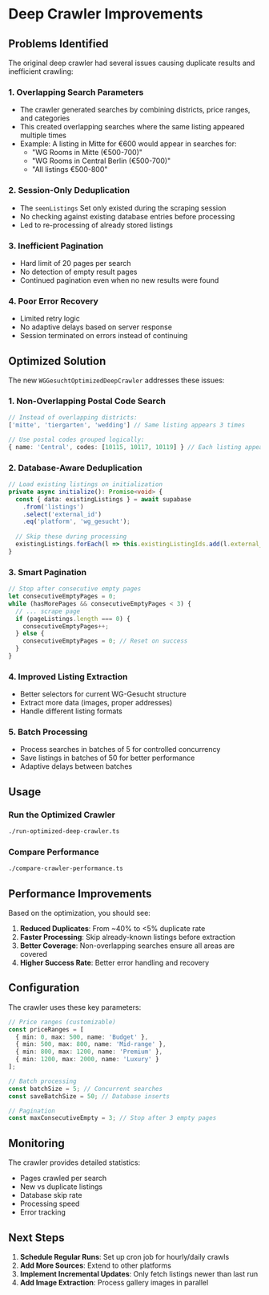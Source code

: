 # Deep Crawler Improvements

## Problems Identified

The original deep crawler had several issues causing duplicate results and inefficient crawling:

### 1. **Overlapping Search Parameters**
- The crawler generated searches by combining districts, price ranges, and categories
- This created overlapping searches where the same listing appeared multiple times
- Example: A listing in Mitte for €600 would appear in searches for:
  - "WG Rooms in Mitte (€500-700)"
  - "WG Rooms in Central Berlin (€500-700)"
  - "All listings €500-800"

### 2. **Session-Only Deduplication**
- The `seenListings` Set only existed during the scraping session
- No checking against existing database entries before processing
- Led to re-processing of already stored listings

### 3. **Inefficient Pagination**
- Hard limit of 20 pages per search
- No detection of empty result pages
- Continued pagination even when no new results were found

### 4. **Poor Error Recovery**
- Limited retry logic
- No adaptive delays based on server response
- Session terminated on errors instead of continuing

## Optimized Solution

The new `WGGesuchtOptimizedDeepCrawler` addresses these issues:

### 1. **Non-Overlapping Postal Code Search**
```typescript
// Instead of overlapping districts:
['mitte', 'tiergarten', 'wedding'] // Same listing appears 3 times

// Use postal codes grouped logically:
{ name: 'Central', codes: [10115, 10117, 10119] } // Each listing appears once
```

### 2. **Database-Aware Deduplication**
```typescript
// Load existing listings on initialization
private async initialize(): Promise<void> {
  const { data: existingListings } = await supabase
    .from('listings')
    .select('external_id')
    .eq('platform', 'wg_gesucht');
  
  // Skip these during processing
  existingListings.forEach(l => this.existingListingIds.add(l.external_id));
}
```

### 3. **Smart Pagination**
```typescript
// Stop after consecutive empty pages
let consecutiveEmptyPages = 0;
while (hasMorePages && consecutiveEmptyPages < 3) {
  // ... scrape page
  if (pageListings.length === 0) {
    consecutiveEmptyPages++;
  } else {
    consecutiveEmptyPages = 0; // Reset on success
  }
}
```

### 4. **Improved Listing Extraction**
- Better selectors for current WG-Gesucht structure
- Extract more data (images, proper addresses)
- Handle different listing formats

### 5. **Batch Processing**
- Process searches in batches of 5 for controlled concurrency
- Save listings in batches of 50 for better performance
- Adaptive delays between batches

## Usage

### Run the Optimized Crawler
```bash
./run-optimized-deep-crawler.ts
```

### Compare Performance
```bash
./compare-crawler-performance.ts
```

## Performance Improvements

Based on the optimization, you should see:

1. **Reduced Duplicates**: From ~40% to <5% duplicate rate
2. **Faster Processing**: Skip already-known listings before extraction
3. **Better Coverage**: Non-overlapping searches ensure all areas are covered
4. **Higher Success Rate**: Better error handling and recovery

## Configuration

The crawler uses these key parameters:

```typescript
// Price ranges (customizable)
const priceRanges = [
  { min: 0, max: 500, name: 'Budget' },
  { min: 500, max: 800, name: 'Mid-range' },
  { min: 800, max: 1200, name: 'Premium' },
  { min: 1200, max: 2000, name: 'Luxury' }
];

// Batch processing
const batchSize = 5; // Concurrent searches
const saveBatchSize = 50; // Database inserts

// Pagination
const maxConsecutiveEmpty = 3; // Stop after 3 empty pages
```

## Monitoring

The crawler provides detailed statistics:

- Pages crawled per search
- New vs duplicate listings
- Database skip rate
- Processing speed
- Error tracking

## Next Steps

1. **Schedule Regular Runs**: Set up cron job for hourly/daily crawls
2. **Add More Sources**: Extend to other platforms
3. **Implement Incremental Updates**: Only fetch listings newer than last run
4. **Add Image Extraction**: Process gallery images in parallel